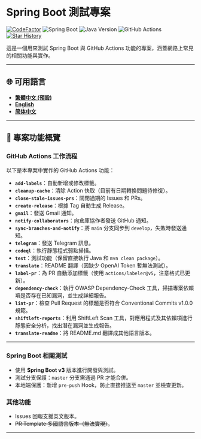 # Spring Boot 測試專案

[![CodeFactor](https://www.codefactor.io/repository/github/vancetang/demo/badge)](https://www.codefactor.io/repository/github/vancetang/demo) ![Spring Boot](https://img.shields.io/badge/dynamic/xml?url=https://raw.githubusercontent.com/vancetang/demo/master/pom.xml&query=//*[local-name()='parent']/*[local-name()='version']&label=Spring%20Boot&color=brightgreen) ![Java Version](https://img.shields.io/badge/dynamic/xml?url=https://raw.githubusercontent.com/vancetang/demo/master/pom.xml&query=//*[local-name()='properties']/*[local-name()='java.version']&label=Java&color=ED8B00&logo=openjdk&logoColor=white) ![GitHub Actions](https://img.shields.io/badge/GitHub%20Actions-Enabled-blue) [![Star History](https://img.shields.io/badge/Star%20History-Chart-orange)](https://star-history.com/#vancetang/demo&Date)

這是一個用來測試 Spring Boot 與 GitHub Actions 功能的專案，涵蓋網路上常見的相關功能與實作。

---

## 🌐 可用語言
- **[繁體中文 (預設)](README.md)**  
- **[English](README.en.md)**  
- **[简体中文](README.zh-CN.md)**  

---

## 🚀 專案功能概覽

### GitHub Actions 工作流程
以下是本專案中實作的 GitHub Actions 功能：
- **`add-labels`**：自動新增或修改標籤。
- **`cleanup-cache`**：清除 Action 快取（目前有日期轉換問題待修復）。
- **`close-stale-issues-prs`**：關閉過期的 Issues 和 PRs。
- **`create-release`**：根據 Tag 自動生成 Release。
- **`gmail`**：發送 Gmail 通知。
- **`notify-collaborators`**：向倉庫協作者發送 GitHub 通知。
- **`sync-branches-and-notify`**：將 `main` 分支同步到 `develop`，失敗時發送通知。
- **`telegram`**：發送 Telegram 訊息。
- **`codeql`**：執行靜態程式弱點掃描。
- **`test`**：測試功能（保留直接執行 Java 和 `mvn clean package`）。
- **`translate`**：README 翻譯（因缺少 OpenAI Token 暫無法測試）。
- **`label-pr`**：為 PR 自動添加標籤（使用 `actions/labeler@v5`，注意格式已更新）。
- **`dependency-check`**：執行 OWASP Dependency-Check 工具，掃描專案依賴項是否存在已知漏洞，並生成詳細報告。
- **`lint-pr`**：檢查 Pull Request 的標題是否符合 Conventional Commits v1.0.0 規範。
- **`shiftleft-reports`**：利用 ShiftLeft Scan 工具，對應用程式及其依賴項進行靜態安全分析，找出潛在漏洞並生成報告。
- **`translate-readme`**：將 README.md 翻譯成其他語言版本。


---


### Spring Boot 相關測試
- 使用 **Spring Boot v3** 版本進行開發與測試。
- 測試分支保護：`master` 分支需通過 PR 才能合併。
- 本地端保護：新增 `pre-push` Hook，防止直接推送至 `master` 並檢查更新。

### 其他功能
- Issues 回報支援英文版本。
- ~~PR Template 多國語言版本（無法實現）~~。

---
